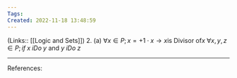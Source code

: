 ```yaml
---
Tags: 
Created: 2022-11-18 13:48:59
---
```

(Links:: [[Logic and Sets]])
2.
(a)
$\forall x\in P; x=+1\cdot x\to x \text{is Divisor of} x$
$\forall x, y, z \in P; if \; x\; iDo\; y$ and $y\; iDo\; z$

---
References: